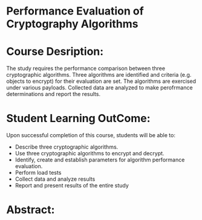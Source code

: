 # Performance Evaluation of Cryptography Algorithms
# Course Desription: 
The study requires the performance comparison between three cryptographic algorithms. Three algorithms
are identified and criteria (e.g. objects to encrypt) for their evaluation are set. The algorithms are exercised
under various payloads. Collected data are analyzed to make perofrmance determinations and report the
results.

# Student Learning OutCome:
Upon successful completion of this course, students will be able to:
- Describe three cryptographic algorithms.
- Use three cryptographic algorithms to encrypt and decrypt.
- Identify, create and establish parameters for algorithm performance evaluation.
- Perform load tests
- Collect data and analyze results
- Report and present results of the entire study

# Abstract: 
